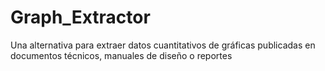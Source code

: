 # Graph_Extractor
Una alternativa para extraer datos cuantitativos de gráficas publicadas en documentos técnicos, manuales de diseño o reportes
